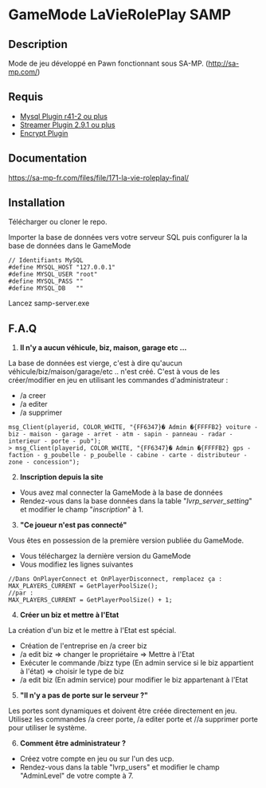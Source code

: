 # GameMode LaVieRolePlay SAMP #

## Description ##

Mode de jeu développé en Pawn fonctionnant sous SA-MP. (http://sa-mp.com/)

## Requis ##
* [Mysql Plugin r41-2 ou plus](http://forum.sa-mp.com/showthread.php?t=56564)
* [Streamer Plugin 2.9.1 ou plus](http://forum.sa-mp.com/showthread.php?t=102865)
* [Encrypt Plugin](http://forum.sa-mp.com/showthread.php?t=152682)

## Documentation ##
https://sa-mp-fr.com/files/file/171-la-vie-roleplay-final/

## Installation ##
Télécharger ou cloner le repo.

Importer la base de données vers votre serveur SQL puis configurer la la base de données dans le GameMode 

```pawn
// Identifiants MySQL
#define MYSQL_HOST "127.0.0.1"                                  		
#define MYSQL_USER "root"                                                   
#define MYSQL_PASS ""                                  
#define MYSQL_DB   ""                                        
```
Lancez samp-server.exe

## F.A.Q ##

1. __Il n'y a aucun véhicule, biz, maison, garage etc ...__

La base de données est vierge, c'est à dire qu'aucun véhicule/biz/maison/garage/etc .. n'est créé. C'est à vous de les créer/modifier en jeu en utilisant les commandes d'administrateur :
  * /a creer
  * /a editer
  * /a supprimer
```pawn
msg_Client(playerid, COLOR_WHITE, "{FF6347}� Admin �{FFFFB2} voiture - biz - maison - garage - arret - atm - sapin - panneau - radar - interieur - porte - pub");
> msg_Client(playerid, COLOR_WHITE, "{FF6347}� Admin �{FFFFB2} gps - faction - g_poubelle - p_poubelle - cabine - carte - distributeur - zone - concession");
```

2. __Inscription depuis la site__

* Vous avez mal connecter la GameMode à la base de données
* Rendez-vous dans la base données dans la table "_lvrp_server_setting_" et modifier le champ "_inscription_" à 1.
  
3. __"Ce joueur n'est pas connecté"__

Vous êtes en possession de la première version publiée du GameMode.
* Vous téléchargez la dernière version du GameMode
* Vous modifiez les lignes suivantes 
```pawn
//Dans OnPlayerConnect et OnPlayerDisconnect, remplacez ça :
MAX_PLAYERS_CURRENT = GetPlayerPoolSize();
//par :
MAX_PLAYERS_CURRENT = GetPlayerPoolSize() + 1;
```
4. __Créer un biz et mettre à l'Etat__

La création d'un biz et le mettre à l'Etat est spécial.
* Création de l'entreprise en /a creer biz
* /a edit biz => changer le propriétaire => Mettre à l'Etat
* Exécuter le commande /bizz type (En admin service si le biz appartient à l'état) => choisir le type de biz
* /a edit biz (En admin service) pour modifier le biz appartenant à l'Etat

5. __"Il n'y a pas de porte sur le serveur ?"__

Les portes sont dynamiques et doivent être créée directement en jeu.
Utilisez les commandes /a creer porte, /a editer porte et //a supprimer porte pour utiliser le système.

6. __Comment être administrateur ?__

* Créez votre compte en jeu ou sur l'un des ucp.
* Rendez-vous dans la table "lvrp_users" et modifier le champ "AdminLevel" de votre compte à 7.


